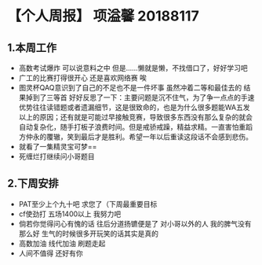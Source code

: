 # 【个人周报】 项溢馨 20188117
## 1.本周工作
- 高数考试爆炸 可以说意料之中 但是......懒就是懒，不找借口了，好好学习吧
- 广工的比赛打得很开心 还是喜欢网络赛 唉
- 图灵杯QAQ意识到了自己的不足也不是一件坏事 虽然冲着二等和最佳去的 结果掉到了三等首 好好反思了一下：主要问题是沉不住气，为了争一点点的手速优势往往读错题或者遗漏细节，这是很致命的，也是为什么很多题能WA五发以上的原因；还有就是可能过早接触竞赛，导致很多东西没有那么复杂的就会自动复杂化，随手打板子浪费时间。但是戒骄戒躁，精益求精。一直害怕重蹈方仲永的覆辙，笑到最后才是胜利。希望一年以后重读这段话不会感到悲伤。
- 就看了一集精灵宝可梦==
- 死缠烂打继续问小哥题目

## 2.下周安排
- PAT至少上个九十吧 求您了（下周最重要目标
- cf使劲打 五场1400以上 我努力吧
- 倘若你觉得问心有愧的话 往后分道扬镳便是了 对小哥以外的人 我的脾气没有那么好 生气的时候很多开玩笑的话其实是真的
- 高数加油 线代加油 刷题走起
- 人间不值得 还好有你
